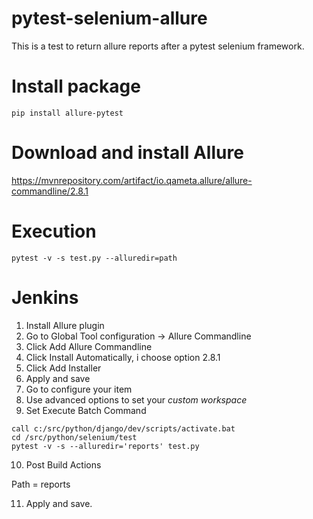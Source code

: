 # pytest-selenium-allure
This is a test to return allure reports after a pytest selenium framework.

# Install package
`pip install allure-pytest`

# Download and install Allure
https://mvnrepository.com/artifact/io.qameta.allure/allure-commandline/2.8.1

# Execution
`pytest -v -s test.py --alluredir=path`

# Jenkins

1. Install Allure plugin
2. Go to Global Tool configuration -> Allure Commandline
3. Click Add Allure Commandline
4. Click Install Automatically, i choose option 2.8.1
5. Click Add Installer
6. Apply and save
7. Go to configure your item
8. Use advanced options to set your *custom workspace*
9. Set Execute Batch Command

```
call c:/src/python/django/dev/scripts/activate.bat
cd /src/python/selenium/test
pytest -v -s --alluredir='reports' test.py
```

10. Post Build Actions

Path = reports

11. Apply and save.
